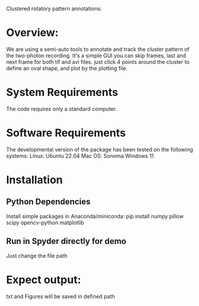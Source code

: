 Clustered rotatory pattern annotations:

# Overview:
We are using a semi-auto tools to annotate and track the cluster pattern of the two-photon recording.
It's a simple GUI you can skip frames, last and next frame for both tif and avi files.
just click 4 points around the cluster to define an oval shape, and plot by the plotting file.

# System Requirements
The code requires only a standard computer.

# Software Requirements
The developmental version of the package has been tested on the following systems:
Linux: Ubuntu 22.04
Mac OS: Sonoma 
Windows 11

# Installation
## Python Dependencies
Install simple packages in Anaconda/miniconda: 
pip install numpy pillow scipy opencv-python matplotlib
## Run in Spyder directly for demo
Just change the file path

# Expect output:
txt and Figures will be saved in defined path 
